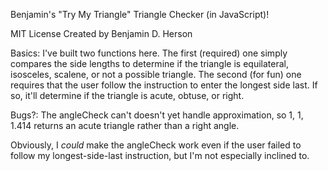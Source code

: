 Benjamin's "Try My Triangle" Triangle Checker (in JavaScript)!

MIT License
Created by Benjamin D. Herson

Basics:
I've built two functions here.
The first (required) one simply compares the side lengths to determine if the triangle is equilateral, isosceles, scalene, or not a possible triangle.
The second (for fun) one requires that the user follow the instruction to enter the longest side last. If so, it'll determine if the triangle is acute, obtuse, or right.

Bugs?:
The angleCheck can't doesn't yet handle approximation, so 1, 1, 1.414 returns an acute triangle rather than a right angle.

Obviously, I *could* make the angleCheck work even if the user failed to follow my longest-side-last instruction, but I'm not especially inclined to.
